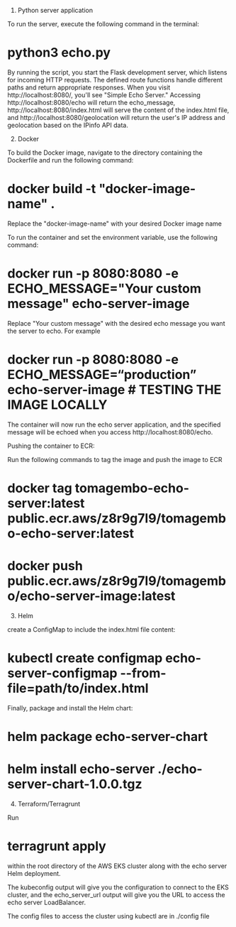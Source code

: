 1. Python server application

To run the server, execute the following command in the terminal:

# python3 echo.py

By running the script, you start the Flask development server, which listens for incoming HTTP requests. 
The defined route functions handle different paths and return appropriate responses. When you visit http://localhost:8080/, you'll see "Simple Echo Server." 
Accessing http://localhost:8080/echo will return the echo_message, http://localhost:8080/index.html will serve the content of the index.html file, and http://localhost:8080/geolocation will return the user's IP address and geolocation based on the IPinfo API data.

2. Docker

To build the Docker image, navigate to the directory containing the Dockerfile and run the following command:

# docker build -t "docker-image-name" .

Replace the "docker-image-name" with your desired Docker image name

To run the container and set the environment variable, use the following command:

# docker run -p 8080:8080 -e ECHO_MESSAGE="Your custom message" echo-server-image

Replace "Your custom message" with the desired echo message you want the server to echo. For example

# docker run -p 8080:8080 -e ECHO_MESSAGE=“production” echo-server-image  # TESTING THE IMAGE LOCALLY

The container will now run the echo server application, and the specified message will be echoed when you access http://localhost:8080/echo.

Pushing the container to ECR:

Run the following commands to tag the image and push the image to ECR

# docker tag tomagembo-echo-server:latest public.ecr.aws/z8r9g7l9/tomagembo-echo-server:latest

# docker push public.ecr.aws/z8r9g7l9/tomagembo/echo-server-image:latest


3. Helm

create a ConfigMap to include the index.html file content:

# kubectl create configmap echo-server-configmap --from-file=path/to/index.html

Finally, package and install the Helm chart:

# helm package echo-server-chart
# helm install echo-server ./echo-server-chart-1.0.0.tgz


4. Terraform/Terragrunt

Run

# terragrunt apply

within the root directory of the AWS EKS cluster along with the echo server Helm deployment.

The kubeconfig output will give you the configuration to connect to the EKS cluster, and the echo_server_url output will give you the URL to access the echo server LoadBalancer.


The config files to access the cluster using kubectl are in ./config file